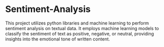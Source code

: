 # Sentiment-Analysis
This project utilizes python libraries and machine learning to perform sentiment analysis on textual data. It employs machine learning models to classify the sentiment of text as positive, negative, or neutral, providing insights into the emotional tone of written content.
